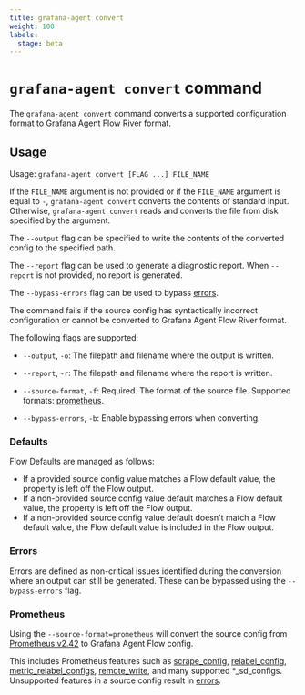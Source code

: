 ```yaml
---
title: grafana-agent convert
weight: 100
labels:
  stage: beta
---
```


# `grafana-agent convert` command

The `grafana-agent convert` command converts a supported configuration format
to Grafana Agent Flow River format.

## Usage

Usage: `grafana-agent convert [FLAG ...] FILE_NAME`

If the `FILE_NAME` argument is not provided or if the `FILE_NAME` argument is
equal to `-`, `grafana-agent convert` converts the contents of standard input. Otherwise,
`grafana-agent convert` reads and converts the file from disk specified by the argument.

The `--output` flag can be specified to write the contents of the converted
config to the specified path.

The `--report` flag can be used to generate a diagnostic report. When
`--report` is not provided, no report is generated.

The `--bypass-errors` flag can be used to bypass [errors].

The command fails if the source config has syntactically incorrect
configuration or cannot be converted to Grafana Agent Flow River format.

The following flags are supported:

* `--output`, `-o`: The filepath and filename where the output is written.

* `--report`, `-r`: The filepath and filename where the report is written.

* `--source-format`, `-f`: Required. The format of the source file. Supported formats: [prometheus].

* `--bypass-errors`, `-b`: Enable bypassing errors when converting.

[prometheus]: #prometheus
[errors]: #errors

### Defaults

Flow Defaults are managed as follows:
* If a provided source config value matches a Flow default value, the
property is left off the Flow output.
* If a non-provided source config value default matches a Flow default value,
the property is left off the Flow output.
* If a non-provided source config value default doesn't match a Flow default
value, the Flow default value is included in the Flow output.

### Errors

Errors are defined as non-critical issues identified during the conversion
where an output can still be generated. These can be bypassed using the
`--bypass-errors` flag.

### Prometheus

Using the `--source-format=prometheus` will convert the source config from
[Prometheus v2.42](https://prometheus.io/docs/prometheus/2.42/configuration/configuration/)
to Grafana Agent Flow config.

This includes Prometheus features such as
[scrape_config](https://prometheus.io/docs/prometheus/2.42/configuration/configuration/#scrape_config), 
[relabel_config](https://prometheus.io/docs/prometheus/2.42/configuration/configuration/#relabel_config),
[metric_relabel_configs](https://prometheus.io/docs/prometheus/2.42/configuration/configuration/#metric_relabel_configs),
[remote_write](https://prometheus.io/docs/prometheus/2.42/configuration/configuration/#remote_write),
and many supported *_sd_configs. Unsupported features in a source config result
in [errors].

